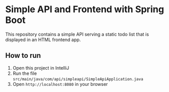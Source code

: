 # Simple API and Frontend with Spring Boot

This repository contains a simple API serving a static todo list that is displayed in an HTML frontend app.

## How to run

1. Open this project in IntelliJ
2. Run the file `src/main/java/com/api/simpleapi/SimpleApiApplication.java`
3. Open `http://localhost:8080` in your browser